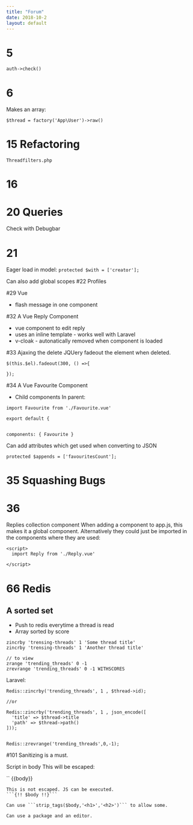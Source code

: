 ```yaml
---
title: "Forum"
date: 2018-10-2
layout: default
---
```


# 5
```auth->check()```

# 6 

Makes an array:

```
$thread = factory('App\User')->raw()
```

# 15 Refactoring

```Threadfilters.php```


# 16

# 20 Queries
Check with Debugbar

# 21
Eager load in model:
```protected $with = ['creator'];```

Can also add global scopes
#22 Profiles


#29 Vue
* flash message in one component

#32 A Vue Reply Component

* vue component to edit reply
* uses an inline template  - works well with Laravel
* v-cloak - autonatically removed when component is loaded

#33 Ajaxing the delete
JQUery fadeout the element when deleted.

```
$(this.$el).fadeout(300, () =>{

});
```
#34 A Vue Favourite Component

* Child components
In parent:

```
import Favourite from './Favourite.vue'

export default {


components: { Favourite }

```
Can add attributes which get used when converting to JSON

```
protected $appends = ['favouritesCount'];
```

# 35 Squashing Bugs

# 36

Replies collection component
When adding a component to app.js, this makes it a global component.
Alternatively they could just be imported in the components where they are used:

```
<script>
  import Reply from './Reply.vue'

</script>

```
# 66 Redis

## A sorted set

* Push to redis everytime a thread is read
* Array sorted by score
```
zincrby 'trensing-threads' 1 'Some thread title'
zincrby 'trensing-threads' 1 'Another thread title'

// to view
zrange 'trending_threads' 0 -1
zrevrange 'trending_threads' 0 -1 WITHSCORES

```

Laravel:

```
Redis::zincrby('trending_threads', 1 , $thread->id);

//or

Redis::zincrby('trending_threads', 1 , json_encode([
  'title' => $thread->title
  'path' => $thread->path()
]));


Redis::zrevrange('trending_threads',0,-1);
```











#101 Sanitizing is a must.

Script in body
This will be escaped:

``
{{body}}
```
This is not escaped. JS can be executed.
```{!! $body !!}``` 

Can use ```strip_tags($body,'<h1>','<h2>')``` to allow some.

Can use a package and an editor.













